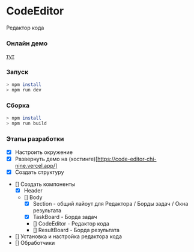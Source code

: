 # CodeEditor

Редактор кода

### Онлайн демо
  [тут](https://code-editor-chi-nine.vercel.app/)

### Запуск
```bash
> npm install
> npm run dev
```

### Сборка
```bash
> npm install
> npm run build
```

### Этапы разработки

  - [x] Настроить окружение
  - [x] Развернуть демо на (хостинге)[https://code-editor-chi-nine.vercel.app/]
  - [x] Создать структуру
  - [] Создать компоненты
    - [x] Header
    - [] Body
      - [x] Section - общий лайоут для Редактора / Борды задач / Окна результата
      - [x] TaskBoard - Борда задач
      - [] CodeEditor - Редактор кода
      - [] ResultBoard - Борда результата
  - [] Установка и настройка редактора кода
  - [] Обработчики
